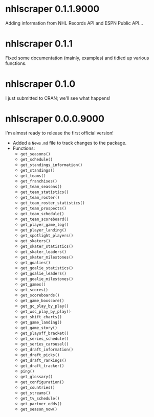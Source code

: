 # nhlscraper 0.1.1.9000

Adding information from NHL Records API and ESPN Public API...

# nhlscraper 0.1.1

Fixed some documentation (mainly, examples) and tidied up various functions.

# nhlscraper 0.1.0

I just submitted to CRAN; we'll see what happens!

# nhlscraper 0.0.0.9000

I'm almost ready to release the first official version!

- Added a `News.md` file to track changes to the package.
- Functions:
    - `get_seasons()`
    - `get_schedule()`
    - `get_standings_information()`
    - `get_standings()`
    - `get_teams()`
    - `get_franchises()`
    - `get_team_seasons()`
    - `get_team_statistics()`
    - `get_team_roster()`
    - `get_team_roster_statistics()`
    - `get_team_prospects()`
    - `get_team_schedule()`
    - `get_team_scoreboard()`
    - `get_player_game_log()`
    - `get_player_landing()`
    - `get_spotlight_players()`
    - `get_skaters()`
    - `get_skater_statistics()`
    - `get_skater_leaders()`
    - `get_skater_milestones()`
    - `get_goalies()`
    - `get_goalie_statistics()`
    - `get_goalie_leaders()`
    - `get_goalie_milestones()`
    - `get_games()`
    - `get_scores()`
    - `get_scoreboards()`
    - `get_game_boxscore()`
    - `get_gc_play_by_play()`
    - `get_wsc_play_by_play()`
    - `get_shift_charts()`
    - `get_game_landing()`
    - `get_game_story()`
    - `get_playoff_bracket()`
    - `get_series_schedule()`
    - `get_series_carousel()`
    - `get_draft_information()`
    - `get_draft_picks()`
    - `get_draft_rankings()`
    - `get_draft_tracker()`
    - `ping()`
    - `get_glossary()`
    - `get_configuration()`
    - `get_countries()`
    - `get_streams()`
    - `get_tv_schedule()`
    - `get_partner_odds()`
    - `get_season_now()`
    
